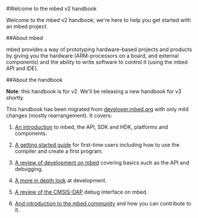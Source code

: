 <head>
<link href="https://github.com/ARMmbed/Handbooks_v2/blob/master/FullCSS.css" type="text/css" rel="stylesheet"></link>
</head>


#Welcome to the mbed v2 handbook

Welcome to the mbed v2 handbook; we're here to help you get started with an mbed project. 

##About mbed

mbed provides a way of prototyping hardware-based projects and products by giving you the hardware (ARM-processors on a board, and external components) and the ability to write software to control it (using the mbed API and IDE). 

##About the handbook

<div id="note">
<b>Note</b>: this handbook is for v2. We'll be releasing a new handbook for v3 shortly.
</div>

This handbook has been migrated from [developer.mbed.org](developer.mbed.org) with only mild changes (mostly rearrangement). It covers:

1. [An introduction](Getting_Started/Intro/) to mbed, the API, SDK and HDK, platforms and components.

2. [A getting started guide](/Getting_Started/User_Plat_Reg/) for first-time users including how to use the compiler and create a first program. 

3. [A review of development on mbed](/Development/Intro/) covering basics such as the API and debugging.

4. [A more in depth look](/Going_Further/Coding_Style/) at development.

5. [A review of the CMSIS-DAP](/CMSIS/CMSIS/) debug interface on mbed. 

6. [And introduction to the mbed community](/Community/Intro/) and how you can contribute to it.